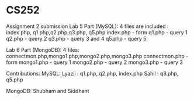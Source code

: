 # CS252
Assignment 2 submission
Lab 5 Part (MySQL):
4 files are included : index.php, q1.php,q2.php,q3.php, q5.php
index.php - form
q1.php - query 1
q2.php - query 2
q3.php - query 3 and 4
q5.php - query 5

Lab 6 Part (MongoDB):
4 files: connectmon.php,mongo1.php,mongo2.php,mongo3.php
connectmon.php - form
mongo1.php - query 1
mongo2.php - query 2
mongo3.php - query 3


Contributions:
MySQL:
Lyazii : q1.php, q2.php, index.php
Sahil : q3.php, q5.php

MongoDB:
Shubham and Siddhant
